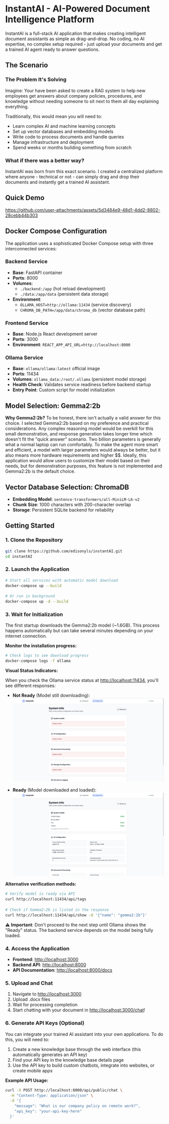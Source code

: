 # InstantAI - AI-Powered Document Intelligence Platform

InstantAI is a full-stack AI application that makes creating intelligent document assistants as simple as drag-and-drop. No coding, no AI expertise, no complex setup required - just upload your documents and get a trained AI agent ready to answer questions.

## The Scenario

### The Problem It's Solving

Imagine: Your have been asked to create a RAG system to help new employees get answers about company policies, procedures, and knowledge without needing someone to sit next to them all day explaining everything.

Traditionally, this would mean you will need to:

- Learn complex AI and machine learning concepts
- Set up vector databases and embedding models
- Write code to process documents and handle queries
- Manage infrastructure and deployment
- Spend weeks or months building something from scratch

### What if there was a better way?

InstantAI was born from this exact scenario. I created a centralized platform where anyone - technical or not - can simply drag and drop their documents and instantly get a trained AI assistant.

## Quick Demo

https://github.com/user-attachments/assets/5d3484e9-48d1-4dd2-8802-28cebb44b303

## Docker Compose Configuration

The application uses a sophisticated Docker Compose setup with three interconnected services:

### Backend Service

- **Base**: FastAPI container
- **Ports**: 8000
- **Volumes**:
  - `./backend:/app` (hot reload development)
  - `./data:/app/data` (persistent data storage)
- **Environment**:
  - `OLLAMA_HOST=http://ollama:11434` (service discovery)
  - `CHROMA_DB_PATH=/app/data/chroma_db` (vector database path)

### Frontend Service

- **Base**: Node.js React development server
- **Ports**: 3000
- **Environment**: `REACT_APP_API_URL=http://localhost:8000`

### Ollama Service

- **Base**: `ollama/ollama:latest` official image
- **Ports**: 11434
- **Volumes**: `ollama_data:/root/.ollama` (persistent model storage)
- **Health Check**: Validates service readiness before backend startup
- **Entry Point**: Custom script for model initialization

## Model Selection: Gemma2:2b

**Why Gemma2:2b?**
To be honest, there isn't actually a valid answer for this choice. I selected Gemma2:2b based on my preference and practical considerations. Any complex reasoning model would be overkill for this small demonstration, and response generation takes longer time which doesn't fit the "quick answer" scenario. Two billion parameters is generally what a normal laptop can run comfortably. To make the agent more smart and efficient, a model with larger parameters would always be better, but it also means more hardware requirements and higher $$. Ideally, this application would allow users to customize their model based on their needs, but for demonstration purposes, this feature is not implemented and Gemma2:2b is the default choice.

## Vector Database Selection: ChromaDB

- **Embedding Model**: `sentence-transformers/all-MiniLM-L6-v2`
- **Chunk Size**: 1000 characters with 200-character overlap
- **Storage**: Persistent SQLite backend for reliability

## Getting Started

### 1. Clone the Repository

```bash
git clone https://github.com/edisonyls/instantAI.git
cd instantAI
```

### 2. Launch the Application

```bash
# Start all services with automatic model download
docker-compose up --build

# Or run in background
docker-compose up -d --build
```

### 3. Wait for Initialization

The first startup downloads the Gemma2:2b model (~1.6GB). This process happens automatically but can take several minutes depending on your internet connection.

**Monitor the installation progress:**

```bash
# Check logs to see download progress
docker-compose logs -f ollama
```

**Visual Status Indicators:**

When you check the Ollama service status at <http://localhost:11434>, you'll see different responses:

- **Not Ready** (Model still downloading):
  ![Ollama Not Ready](ollama-not-ready.png)

- **Ready** (Model downloaded and loaded):
  ![Ollama Ready](ollama-ready.png)

**Alternative verification methods:**

```bash
# Verify model is ready via API
curl http://localhost:11434/api/tags

# Check if Gemma2:2b is listed in the response
curl http://localhost:11434/api/show -d '{"name": "gemma2:2b"}'
```

⚠️ **Important**: Don't proceed to the next step until Ollama shows the "Ready" status. The backend service depends on the model being fully loaded.

### 4. Access the Application

- **Frontend**: <http://localhost:3000>
- **Backend API**: <http://localhost:8000>
- **API Documentation**: <http://localhost:8000/docs>

### 5. Upload and Chat

1. Navigate to <http://localhost:3000>
2. Upload .docx files
3. Wait for processing completion
4. Start chatting with your document in <http://localhost:3000/chat>!

### 6. Generate API Keys (Optional)

You can integrate your trained AI assistant into your own applications. To do this, you will need to:

1. Create a new knowledge base through the web interface (this automatically generates an API key)
2. Find your API key in the knowledge base details page
3. Use the API key to build custom chatbots, integrate into websites, or create mobile apps

**Example API Usage:**

```bash
curl -X POST http://localhost:8000/api/public/chat \
  -H "Content-Type: application/json" \
  -d '{
    "message": "What is our company policy on remote work?",
    "api_key": "your-api-key-here"
  }'
```
